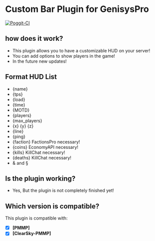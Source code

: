 # Custom Bar Plugin for GenisysPro

[![Poggit-CI](https://poggit.pmmp.io/ci.badge/SuperKali/CustomBar/CustomBar)](https://poggit.pmmp.io/ci/SuperKali/CustomBar/CustomBar)

## how does it work?

* This plugin allows you to have a customizable HUD on your server!
* You can add options to show players in the game!
* In the future new updates!

## Format HUD List

* {name}
* {tps} 
* {load}
* {time}
* {MOTD}
* {players}
* {max_players}
* {x} {y} {z}
* {line}
* {ping}
* {faction} FactionsPro necessary!
* {coins} EconomyAPI necessary!
* {kills} KillChat necessary!
* {deaths} KillChat necessary!
* & and §

## Is the plugin working?

* Yes, But the plugin is not completely finished yet!

## Which version is compatible?

This plugin is compatible with:
- [x] **[PMMP]**
- [x] **[ClearSky-PMMP]**
